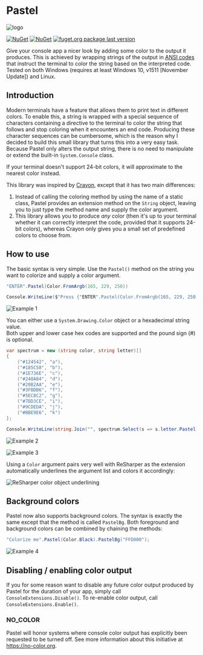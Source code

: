 # Pastel

![logo](https://github.com/silkfire/Pastel/blob/master/img/logo.png)

[![NuGet](https://img.shields.io/nuget/dt/Pastel.svg)](https://www.nuget.org/packages/Pastel)
[![NuGet](https://img.shields.io/nuget/v/Pastel.svg)](https://www.nuget.org/packages/Pastel)
[![fuget.org package last version](https://www.fuget.org/packages/Pastel/badge.svg)](https://www.fuget.org/packages/Pastel)

Give your console app a nicer look by adding some color to the output it produces. 
This is achieved by wrapping strings of the output in [ANSI codes](https://www.jerriepelser.com/blog/using-ansi-color-codes-in-net-console-apps/) that instruct the terminal to color the string based on the interpreted code. Tested on both Windows (requires at least Windows 10, v1511 [November Update]) and Linux.

## Introduction

Modern terminals have a feature that allows them to print text in different colors. To enable this, a string is wrapped with a special sequence of characters containing a directive to the terminal to color the string that follows and stop coloring when it encounters an end code. Producing these character sequences can be cumbersome, which is the reason why I decided to build this small library that turns this into a very easy task.  
Because Pastel only alters the output string, there is no need to manipulate or extend the built-in `System.Console` class.

If your terminal doesn't support 24-bit colors, it will approximate to the nearest color instead.

This library was inspired by [Crayon](https://github.com/riezebosch/crayon), except that it has two main differences:

1. Instead of calling the coloring method by using the name of a static class, Pastel provides an extension method on the `String` object, leaving you to just type the method name and supply the color argument.
2. This library allows you to produce _any_ color (then it's up to your terminal whether it can correctly interpret the code, provided that it supports 24-bit colors), whereas Crayon only gives you a small set of predefined colors to choose from.


## How to use

The basic syntax is very simple. Use the `Pastel()` method on the string you want to colorize and supply a color argument.

```cs
"ENTER".Pastel(Color.FromArgb(165, 229, 250))

Console.WriteLine($"Press {"ENTER".Pastel(Color.FromArgb(165, 229, 250))} to continue");
```
![Example 1](https://github.com/silkfire/Pastel/blob/master/img/example1.png)

You can either use a `System.Drawing.Color` object or a hexadecimal string value.  
Both upper and lower case hex codes are supported and the pound sign (#) is optional. 


```cs
var spectrum = new (string color, string letter)[]
{
    ("#124542", "a"),
    ("#185C58", "b"),
    ("#1E736E", "c"),
    ("#248A84", "d"),
    ("#20B2AA", "e"),
    ("#3FBDB6", "f"),
    ("#5EC8C2", "g"),
    ("#7DD3CE", "i"),
    ("#9CDEDA", "j"),
    ("#BBE9E6", "k")
};

Console.WriteLine(string.Join("", spectrum.Select(s => s.letter.Pastel(s.color))));
```
![Example 2](https://github.com/silkfire/Pastel/blob/master/img/example2.png)  

![Example 3](https://github.com/silkfire/Pastel/blob/master/img/example3.png)

Using a `Color` argument pairs very well with ReSharper as the extension automatically underlines the argument list and colors it accordingly:

![ReSharper color object underlining](https://github.com/silkfire/Pastel/blob/master/img/resharper-coloring.png)


## Background colors

Pastel now also supports background colors. The syntax is exactly the same except that the method is called `PastelBg`. Both foreground and background colors can be combined by chaining the methods:

```cs
"Colorize me".Pastel(Color.Black).PastelBg("FFD000");
```

![Example 4](https://github.com/silkfire/Pastel/blob/master/img/example4.png)

## Disabling / enabling color output

If you for some reason want to disable any future color output produced by Pastel for the duration of your app, simply call `ConsoleExtensions.Disable()`. To re-enable color output, call `ConsoleExtensions.Enable()`.

### NO_COLOR

Pastel will honor systems where console color output has explicitly been requested to be turned off. See more information about this initiative at https://no-color.org.
